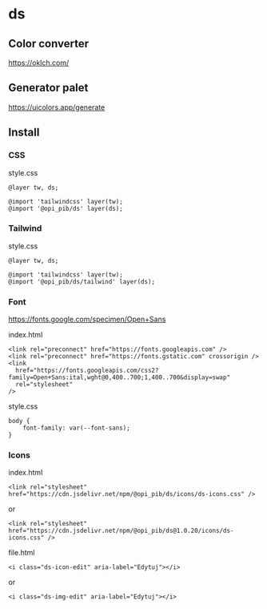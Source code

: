 # ds

## Color converter

https://oklch.com/

## Generator palet

https://uicolors.app/generate

## Install

### CSS

style.css

```
@layer tw, ds;

@import 'tailwindcss' layer(tw);
@import '@opi_pib/ds' layer(ds);
```

### Tailwind

style.css

```
@layer tw, ds;

@import 'tailwindcss' layer(tw);
@import '@opi_pib/ds/tailwind' layer(ds);
```

### Font

https://fonts.google.com/specimen/Open+Sans

index.html

```
<link rel="preconnect" href="https://fonts.googleapis.com" />
<link rel="preconnect" href="https://fonts.gstatic.com" crossorigin />
<link
  href="https://fonts.googleapis.com/css2?family=Open+Sans:ital,wght@0,400..700;1,400..700&display=swap"
  rel="stylesheet"
/>
```

style.css

```
body {
	font-family: var(--font-sans);
}
```

### Icons

index.html

```
<link rel="stylesheet" href="https://cdn.jsdelivr.net/npm/@opi_pib/ds/icons/ds-icons.css" />
```

or

```
<link rel="stylesheet" href="https://cdn.jsdelivr.net/npm/@opi_pib/ds@1.0.20/icons/ds-icons.css" />
```

file.html

```
<i class="ds-icon-edit" aria-label="Edytuj"></i>
```

or

```
<i class="ds-img-edit" aria-label="Edytuj"></i>
```

